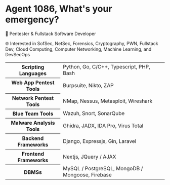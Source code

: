 # Agent 1086, What's your emergency?

🏢 Pentester & Fullstack Software Developer

🌐 Interested in SofSec, NetSec, Forensics, Cryptography, PWN, Fullstack Dev, Cloud Computing, Computer Networking, Machine Learning, and DevSecOps

<table>
  <tbody>
    <tr>
      <th>Scripting Languages</th> 
      <td>Python, Go, C/C++, Typescript, PHP, Bash</td>
    </tr>
    <tr>
      <th>Web App Pentest Tools</th>
      <td>Burpsuite, Nikto, ZAP</td>
    </tr>
    <tr>
      <th>Network Pentest Tools</th>
      <td>NMap, Nessus, Metasploit, Wireshark</td>
    </tr>    
    <tr>
      <th>Blue Team Tools</th>
      <td>Wazuh, Snort, SonarQube</td>
    </tr>
    <tr>
      <th>Malware Analysis Tools</th>
      <td>Ghidra, JADX, IDA Pro, Virus Total</td>
    </tr>
    <tr>
      <th>Backend Frameworks</th>
      <td>Django, Expressjs, Gin, Laravel</td>
    </tr>
    <tr>
      <th>Frontend Frameworks</th>
      <td>Nextjs, JQuery / AJAX</td>
    </tr>
    <tr>
      <th>DBMSs</th>
      <td>MySQL / PostgreSQL, MongoDB / Mongoose, Firebase</td>
    </tr>
  </tbody>
</table>
<!-- <img src="https://wakatime.com/share/@e08f8b14-02a9-4fc3-a997-6be14dbaff15/4d9e12b2-a20f-40ef-b02f-ae61275d2cc2.svg" width="400" /> -->
